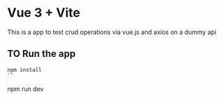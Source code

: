 # Vue 3 + Vite
This is a app to test crud operations via vue.js and axios on a dummy api

## TO Run the app

```
npm install
``

```
npm run dev
```
